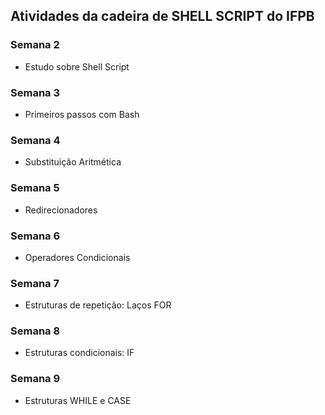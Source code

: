 ## Atividades da cadeira de SHELL SCRIPT do IFPB

### Semana 2
- Estudo sobre Shell Script

### Semana 3
- Primeiros passos com Bash

### Semana 4
- Substituição Aritmética

### Semana 5
- Redirecionadores

### Semana 6
- Operadores Condicionais

### Semana 7
- Estruturas de repetição: Laços FOR

### Semana 8
- Estruturas condicionais: IF

### Semana 9
- Estruturas WHILE e CASE